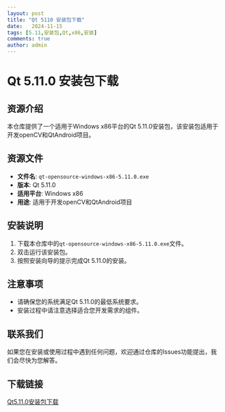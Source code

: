 ```yaml
---
layout: post
title: "Qt 5110 安装包下载"
date:   2024-11-15
tags: [5.11,安装包,Qt,x86,安装]
comments: true
author: admin
---
```

# Qt 5.11.0 安装包下载

## 资源介绍

本仓库提供了一个适用于Windows x86平台的Qt 5.11.0安装包，该安装包适用于开发openCV和QtAndroid项目。

## 资源文件

- **文件名**: `qt-opensource-windows-x86-5.11.0.exe`
- **版本**: Qt 5.11.0
- **适用平台**: Windows x86
- **用途**: 适用于开发openCV和QtAndroid项目

## 安装说明

1. 下载本仓库中的`qt-opensource-windows-x86-5.11.0.exe`文件。
2. 双击运行该安装包。
3. 按照安装向导的提示完成Qt 5.11.0的安装。

## 注意事项

- 请确保您的系统满足Qt 5.11.0的最低系统要求。
- 安装过程中请注意选择适合您开发需求的组件。

## 联系我们

如果您在安装或使用过程中遇到任何问题，欢迎通过仓库的Issues功能提出，我们会尽快为您解答。

## 下载链接

[Qt5.11.0安装包下载](https://pan.quark.cn/s/0efb373c85da)